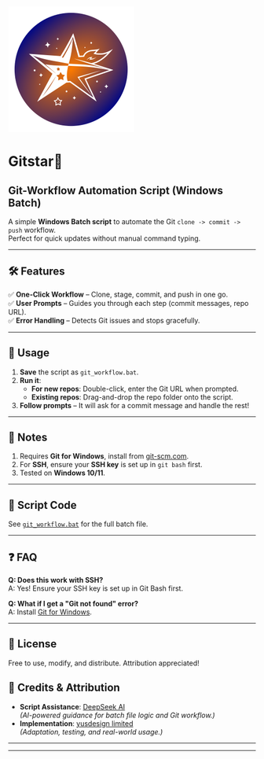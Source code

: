 <img src="./gitstar.png" alt="Alt" width="256" height="256">

# Gitstar🌠
## Git-Workflow Automation Script (Windows Batch)

A simple **Windows Batch script** to automate the Git `clone -> commit -> push` workflow.  
Perfect for quick updates without manual command typing.

---

## 🛠 **Features**
✅ **One-Click Workflow** – Clone, stage, commit, and push in one go.  
✅ **User Prompts** – Guides you through each step (commit messages, repo URL).  
✅ **Error Handling** – Detects Git issues and stops gracefully.  

---

## 🚀 **Usage**
1. **Save** the script as `git_workflow.bat`.  
2. **Run it**:  
   - **For new repos**: Double-click, enter the Git URL when prompted.  
   - **Existing repos**: Drag-and-drop the repo folder onto the script.  
3. **Follow prompts** – It will ask for a commit message and handle the rest!  

---

## 📝 **Notes**

1. Requires **Git for Windows**, install from [git-scm.com](https://git-scm.com/).
2. For **SSH**, ensure your **SSH key** is set up in `git bash` first.
3. Tested on **Windows 10/11**.
---

## 📝 **Script Code**
See [`git_workflow.bat`](./git_workflow.bat) for the full batch file.  

---

## ❓ **FAQ**
**Q: Does this work with SSH?**  
A: Yes! Ensure your SSH key is set up in Git Bash first.  

**Q: What if I get a "Git not found" error?**  
A: Install [Git for Windows](https://git-scm.com/).  

---

## 📜 **License**  
Free to use, modify, and distribute. Attribution appreciated!  

## 📜 **Credits & Attribution**
- **Script Assistance**: [DeepSeek AI](https://deepseek.com)  
  *(AI-powered guidance for batch file logic and Git workflow.)*  
- **Implementation**: [yusdesign limited](https://yus.github.io)    
  *(Adaptation, testing, and real-world usage.)*  

---
---
